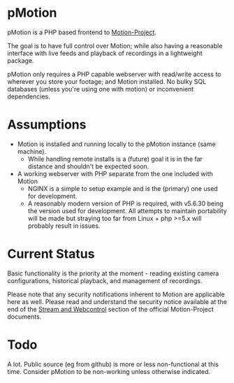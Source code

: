 # pMotion
pMotion is a PHP based frontend to [Motion-Project](https://github.com/Motion-Project/motion).

The goal is to have full control over Motion; while also having a reasonable interface with live feeds and playback of recordings in a lightweight package.

pMotion only requires a PHP capable webserver with read/write access to wherever you store your footage; and Motion installed.  No bulky SQL databases (unless you're using one with motion) or inconvenient dependencies.

# Assumptions

* Motion is installed and running locally to the pMotion instance (same machine).
	* While handling remote installs is a (future) goal it is in the far distance and shouldn't be expected soon.
* A working webserver with PHP separate from the one included with Motion
	* NGINX is a simple to setup example and is the (primary) one used for development.
	* A reasonably modern version of PHP is required, with v5.6.30 being the version used for development.  All attempts to maintain portability will be made but straying too far from Linux + php >=5.x will probably result in issues.

# Current Status

Basic functionality is the priority at the moment - reading existing camera configurations, historical playback, and management of recordings.

Please note that any security notifications inherent to Motion are applicable here as well.  Please read and understand the security notice available at the end of the [Stream and Webcontrol](https://motion-project.github.io/motion_config.html#Options_Stream_Webcontrol) section of the official Motion-Project documents.

# Todo

A lot.  Public source (eg from github) is more or less non-functional at this time.  Consider pMotion to be non-working unless otherwise indicated.
